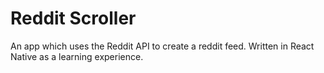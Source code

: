 # Reddit Scroller
An app which uses the Reddit API to create a reddit feed.
Written in React Native as a learning experience.